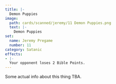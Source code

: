 ```yaml
---
title: |-
  Demon Puppies
image: 
  path: cards/scanned/jeremy/11 Demon Puppies.png
  text: |-
    Demon Puppies
set:
  name: Jeremy Pregame
  number: 11
category: Satanic
effects: 
- |-
  Your opponent loses 2 Bible Points.
---
```

Some actual info about this thing TBA.
